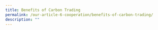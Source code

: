 ```yaml
---
title: Benefits of Carbon Trading
permalink: /our-article-6-cooperation/benefits-of-carbon-trading/
description: ""
---
```

